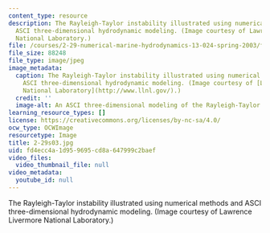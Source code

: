 ```yaml
---
content_type: resource
description: The Rayleigh-Taylor instability illustrated using numerical methods and
  ASCI three-dimensional hydrodynamic modeling. (Image courtesy of Lawrence Livermore
  National Laboratory.)
file: /courses/2-29-numerical-marine-hydrodynamics-13-024-spring-2003/fd4ecc4a1d959695cd8a647999c2baef_2-29s03.jpg
file_size: 88248
file_type: image/jpeg
image_metadata:
  caption: The Rayleigh-Taylor instability illustrated using numerical methods and
    ASCI three-dimensional hydrodynamic modeling. (Image courtesy of [Lawrence Livermore
    National Laboratory](http://www.llnl.gov/).)
  credit: ''
  image-alt: An ASCI three-dimensional modeling of the Rayleigh-Taylor instability.
learning_resource_types: []
license: https://creativecommons.org/licenses/by-nc-sa/4.0/
ocw_type: OCWImage
resourcetype: Image
title: 2-29s03.jpg
uid: fd4ecc4a-1d95-9695-cd8a-647999c2baef
video_files:
  video_thumbnail_file: null
video_metadata:
  youtube_id: null
---
```

The Rayleigh-Taylor instability illustrated using numerical methods and ASCI three-dimensional hydrodynamic modeling. (Image courtesy of Lawrence Livermore National Laboratory.)